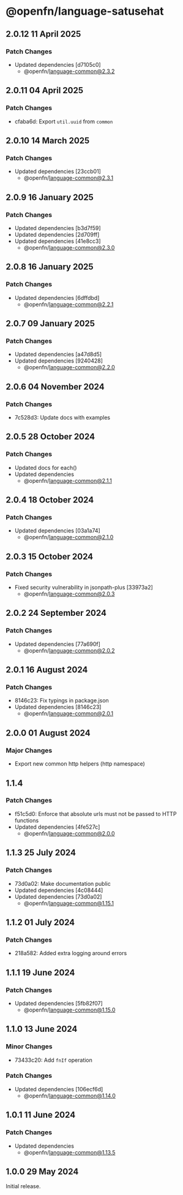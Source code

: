 # @openfn/language-satusehat

## 2.0.12 11 April 2025

### Patch Changes

* Updated dependencies \[d7105c0]
  * @openfn/language-common@2.3.2

## 2.0.11 04 April 2025

### Patch Changes

* cfaba6d: Export `util.uuid` from `common`

## 2.0.10 14 March 2025

### Patch Changes

* Updated dependencies \[23ccb01]
  * @openfn/language-common@2.3.1

## 2.0.9 16 January 2025

### Patch Changes

* Updated dependencies \[b3d7f59]
* Updated dependencies \[2d709ff]
* Updated dependencies \[41e8cc3]
  * @openfn/language-common@2.3.0

## 2.0.8 16 January 2025

### Patch Changes

* Updated dependencies \[6dffdbd]
  * @openfn/language-common@2.2.1

## 2.0.7 09 January 2025

### Patch Changes

* Updated dependencies \[a47d8d5]
* Updated dependencies \[9240428]
  * @openfn/language-common@2.2.0

## 2.0.6 04 November 2024

### Patch Changes

* 7c528d3: Update docs with examples

## 2.0.5 28 October 2024

### Patch Changes

* Updated docs for each()
* Updated dependencies
  * @openfn/language-common@2.1.1

## 2.0.4 18 October 2024

### Patch Changes

* Updated dependencies \[03a1a74]
  * @openfn/language-common@2.1.0

## 2.0.3 15 October 2024

### Patch Changes

* Fixed security vulnerability in jsonpath-plus \[33973a2]
  * @openfn/language-common@2.0.3

## 2.0.2 24 September 2024

### Patch Changes

* Updated dependencies \[77a690f]
  * @openfn/language-common@2.0.2

## 2.0.1 16 August 2024

### Patch Changes

* 8146c23: Fix typings in package.json
* Updated dependencies \[8146c23]
  * @openfn/language-common@2.0.1

## 2.0.0 01 August 2024

### Major Changes

* Export new common http helpers (http namespace)

## 1.1.4

### Patch Changes

* f51c5d0: Enforce that absolute urls must not be passed to HTTP functions
* Updated dependencies \[4fe527c]
  * @openfn/language-common@2.0.0

## 1.1.3 25 July 2024

### Patch Changes

* 73d0a02: Make documentation public
* Updated dependencies \[4c08444]
* Updated dependencies \[73d0a02]
  * @openfn/language-common@1.15.1

## 1.1.2 01 July 2024

### Patch Changes

* 218a582: Added extra logging around errors

## 1.1.1 19 June 2024

### Patch Changes

* Updated dependencies \[5fb82f07]
  * @openfn/language-common@1.15.0

## 1.1.0 13 June 2024

### Minor Changes

* 73433c20: Add `fnIf` operation

### Patch Changes

* Updated dependencies \[106ecf6d]
  * @openfn/language-common@1.14.0

## 1.0.1 11 June 2024

### Patch Changes

* Updated dependencies
  * @openfn/language-common@1.13.5

## 1.0.0 29 May 2024

Initial release.
